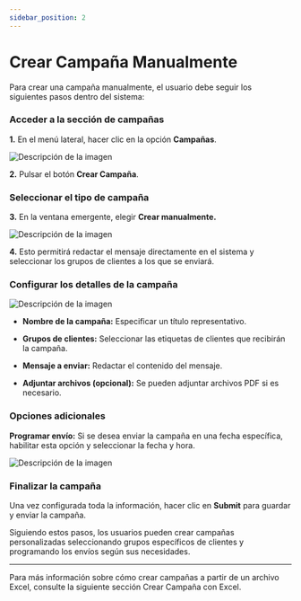 ```yaml
---
sidebar_position: 2
---
```


# Crear Campaña Manualmente

Para crear una campaña manualmente, el usuario debe seguir los siguientes pasos dentro del sistema:

### Acceder a la sección de campañas

**1.** En el menú lateral, hacer clic en la opción **Campañas**.

![Descripción de la imagen](/img/Cliente_DashCampaña.png)

**2.** Pulsar el botón **Crear Campaña**.

### Seleccionar el tipo de campaña

**3.** En la ventana emergente, elegir **Crear manualmente.**

![Descripción de la imagen](/img/Cliente_CrearCampaña.png)

**4.** Esto permitirá redactar el mensaje directamente en el sistema y seleccionar los grupos de clientes a los que se enviará.

### Configurar los detalles de la campaña

![Descripción de la imagen](/img/Cliente_CrearCampañaManual.png)

* **Nombre de la campaña:** Especificar un título representativo.

* **Grupos de clientes:** Seleccionar las etiquetas de clientes que recibirán la campaña.

* **Mensaje a enviar:** Redactar el contenido del mensaje.

* **Adjuntar archivos (opcional):** Se pueden adjuntar archivos PDF si es necesario.

### Opciones adicionales

**Programar envío:** Si se desea enviar la campaña en una fecha específica, habilitar esta opción y seleccionar la fecha y hora.

![Descripción de la imagen](/img/programarenvio.png)

### Finalizar la campaña

Una vez configurada toda la información, hacer clic en **Submit** para guardar y enviar la campaña.

Siguiendo estos pasos, los usuarios pueden crear campañas personalizadas seleccionando grupos específicos de clientes y programando los envíos según sus necesidades.

---

Para más información sobre cómo crear campañas a partir de un archivo Excel, consulte la siguiente sección Crear Campaña con Excel.